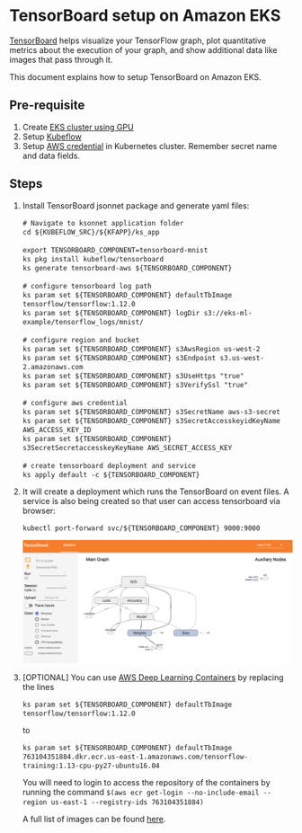 # TensorBoard setup on Amazon EKS 

[TensorBoard](https://www.tensorflow.org/guide/summaries_and_tensorboard) helps visualize your TensorFlow graph, plot quantitative metrics about the execution of your graph, and show additional data like images that pass through it.

This document explains how to setup TensorBoard on Amazon EKS.

## Pre-requisite

1. Create [EKS cluster using GPU](eks-gpu.md)
2. Setup [Kubeflow](kubeflow.md)
3. Setup [AWS credential](mnist/inference/aws-credential-secret.md) in Kubernetes cluster. Remember secret name and data fields.

## Steps 

1. Install TensorBoard jsonnet package and generate yaml files:

   ```
   # Navigate to ksonnet application folder
   cd ${KUBEFLOW_SRC}/${KFAPP}/ks_app

   export TENSORBOARD_COMPONENT=tensorboard-mnist
   ks pkg install kubeflow/tensorboard
   ks generate tensorboard-aws ${TENSORBOARD_COMPONENT}

   # configure tensorboard log path
   ks param set ${TENSORBOARD_COMPONENT} defaultTbImage tensorflow/tensorflow:1.12.0
   ks param set ${TENSORBOARD_COMPONENT} logDir s3://eks-ml-example/tensorflow_logs/mnist/

   # configure region and bucket
   ks param set ${TENSORBOARD_COMPONENT} s3AwsRegion us-west-2
   ks param set ${TENSORBOARD_COMPONENT} s3Endpoint s3.us-west-2.amazonaws.com
   ks param set ${TENSORBOARD_COMPONENT} s3UseHttps "true"
   ks param set ${TENSORBOARD_COMPONENT} s3VerifySsl "true"

   # configure aws credential
   ks param set ${TENSORBOARD_COMPONENT} s3SecretName aws-s3-secret
   ks param set ${TENSORBOARD_COMPONENT} s3SecretAccesskeyidKeyName AWS_ACCESS_KEY_ID
   ks param set ${TENSORBOARD_COMPONENT} s3SecretSecretaccesskeyKeyName AWS_SECRET_ACCESS_KEY

   # create tensorboard deployment and service
   ks apply default -c ${TENSORBOARD_COMPONENT} 
   ```

3. It will create a deployment which runs the TensorBoard on event files. A service is also being created so that user can access tensorboard via browser:

   ```
   kubectl port-forward svc/${TENSORBOARD_COMPONENT} 9000:9000
   ```

   ![TensorBoard](images/tensorboard.png)

4. [OPTIONAL] You can use [AWS Deep Learning Containers](https://aws.amazon.com/machine-learning/containers/) by replacing the lines 
   ```
   ks param set ${TENSORBOARD_COMPONENT} defaultTbImage tensorflow/tensorflow:1.12.0
   ```

   to 

   ```
   ks param set ${TENSORBOARD_COMPONENT} defaultTbImage 763104351884.dkr.ecr.us-east-1.amazonaws.com/tensorflow-training:1.13-cpu-py27-ubuntu16.04 
   ```

   You will need to login to access the repository of the containers by running the command `$(aws ecr get-login --no-include-email --region us-east-1 --registry-ids 763104351884)`

   A full list of images can be found [here](https://docs.aws.amazon.com/dlami/latest/devguide/deep-learning-containers-images.html).

